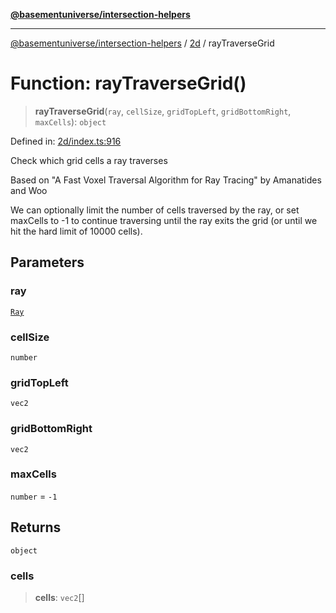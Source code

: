 [**@basementuniverse/intersection-helpers**](../../README.md)

***

[@basementuniverse/intersection-helpers](../../README.md) / [2d](../README.md) / rayTraverseGrid

# Function: rayTraverseGrid()

> **rayTraverseGrid**(`ray`, `cellSize`, `gridTopLeft`, `gridBottomRight`, `maxCells`): `object`

Defined in: [2d/index.ts:916](https://github.com/basementuniverse/intersection-helpers/blob/98a1762f467a7b92d986d7a09e3582c961f718d2/src/2d/index.ts#L916)

Check which grid cells a ray traverses

Based on "A Fast Voxel Traversal Algorithm for Ray Tracing" by Amanatides
and Woo

We can optionally limit the number of cells traversed by the ray, or set
maxCells to -1 to continue traversing until the ray exits the grid (or until
we hit the hard limit of 10000 cells).

## Parameters

### ray

[`Ray`](../types/type-aliases/Ray.md)

### cellSize

`number`

### gridTopLeft

`vec2`

### gridBottomRight

`vec2`

### maxCells

`number` = `-1`

## Returns

`object`

### cells

> **cells**: `vec2`[]
